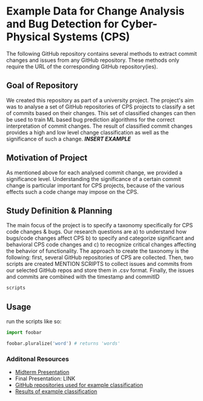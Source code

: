 # Example Data for Change Analysis and Bug Detection for Cyber-Physical Systems (CPS)

The following GitHub repository contains several methods to extract commit changes and issues from any GitHub repository. These methods only require the URL of the corresponding GitHub repository(ies).

## Goal of Repository
We created this repository as part of a university project. The project's aim was to analyse a set of GitHub repositories of CPS projects to classify a set of commits based on their changes. This set of classified changes can then be used to train ML based bug prediction algorithms for the correct interpretation of commit changes. The result of classified commit changes provides a high and low level change classification as well as the significance of such a change.
***INSERT EXAMPLE***

## Motivation of Project
As mentioned above for each analysed commit change, we provided a significance level. Understanding the significance of a certain commit change is particular important for CPS projects, because of the various effects such a code change may impose on the CPS.

## Study Definition & Planning
The main focus of the project is to specify a taxonomy specifically for CPS code changes & bugs. Our research questions are 
a) to understand how bugs/code changes affect CPS 
b) to specify and categorize significant and behavioral CPS code changes and
c) to recognize critical changes affecting the behavior of functionality.
The approach to create the taxonomy is the following: first, several GitHub repositories of CPS are collected. Then, two scripts are created MENTION SCRIPTS to collect issues and commits from our selected GitHub repos and store them in .csv format. Finally, the issues and commits are combined with the timestamp and commitID

```bash
scripts
```

## Usage
run the scripts like so:
```python
import foobar

foobar.pluralize('word') # returns 'words'
```

### Additonal Resources
- [Midterm Presentation](https://github.com/mboeke/hcirevivalgroup/blob/main/Additional%20Resources/SoftMain_HCIRevivalGroup_Change%20Analysis%20%26%20Bug%20Detection%20for%20CPS%20Dev_MidtermPresentation.pdf)
- Final Presentation: LINK
- [GitHub repositories used for example classification](https://github.com/mboeke/hcirevivalgroup/blob/main/Additional%20Resources/HCI%20Revival%20Group%20Notes.pdf)
- [Results of example classification](https://github.com/mboeke/hcirevivalgroup/blob/main/Additional%20Resources/HCIRevivalGroup%20Classification%20of%20Commit%20Changes.xlsx)
